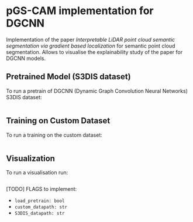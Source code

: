 # pGS-CAM implementation for DGCNN
Implementation of the paper *Interpretable LiDAR point cloud semantic segmentation via gradient based localization* for semantic point cloud segmentation. Allows to visualise the explainability study of the paper for DGCNN models.

## Pretrained Model (S3DIS dataset)
To run a pretrain of DGCNN (Dynamic Graph Convolution Neural Networks) S3DIS dataset:
```

```

## Training on Custom Dataset
To run a training on the custom dataset:
```

```

## Visualization
To run a visualisation run:
```

```


[TODO] FLAGS to implement:
- `load_pretrain: bool`
- `custom_datapath: str`
- `S3DIS_datapath: str`
